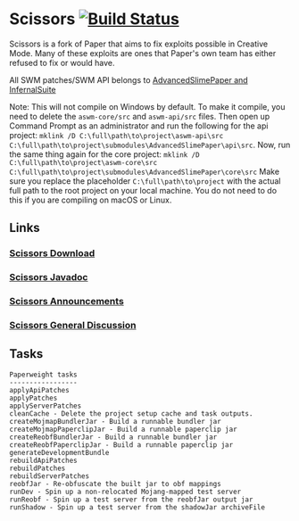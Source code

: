 # Scissors [![Build Status](https://ci.plex.us.org/job/Scissors/job/slime%252F1.20.1/badge/icon)](https://ci.plex.us.org/job/Scissors/job/slime%252F1.20.1/)

Scissors is a fork of Paper that aims to fix exploits possible in Creative Mode. Many of these exploits are ones that
Paper's own team has either refused to fix or would have.

All SWM patches/SWM API belongs to [AdvancedSlimePaper and InfernalSuite](https://github.com/InfernalSuite/AdvancedSlimePaper)

Note: This will not compile on Windows by default. To make it compile, you need to delete the `aswm-core/src`
and `aswm-api/src` files. Then open up Command Prompt as an administrator and run the following for the api project:
```mklink /D C:\full\path\to\project\aswm-api\src C:\full\path\to\project\submodules\AdvancedSlimePaper\api\src```. Now,
run the same thing again for the core
project: ```mklink /D C:\full\path\to\project\aswm-core\src C:\full\path\to\project\submodules\AdvancedSlimePaper\core\src```
Make sure you replace the placeholder `C:\full\path\to\project` with the actual full path to the root project on your
local machine. You do not need to do this if you are compiling on macOS or Linux.

## Links
### [Scissors Download](https://ci.plex.us.org/job/Scissors)
### [Scissors Javadoc](https://javadoc.scissors.gg/1.20.1)
### [Scissors Announcements](https://totalfreedom.tf/forums/scissors-announcements.55)
### [Scissors General Discussion](https://totalfreedom.tf/forums/scissors-discussion.56/)

## Tasks
```
Paperweight tasks
-----------------
applyApiPatches
applyPatches
applyServerPatches
cleanCache - Delete the project setup cache and task outputs.
createMojmapBundlerJar - Build a runnable bundler jar
createMojmapPaperclipJar - Build a runnable paperclip jar
createReobfBundlerJar - Build a runnable bundler jar
createReobfPaperclipJar - Build a runnable paperclip jar
generateDevelopmentBundle
rebuildApiPatches
rebuildPatches
rebuildServerPatches
reobfJar - Re-obfuscate the built jar to obf mappings
runDev - Spin up a non-relocated Mojang-mapped test server
runReobf - Spin up a test server from the reobfJar output jar
runShadow - Spin up a test server from the shadowJar archiveFile
```
